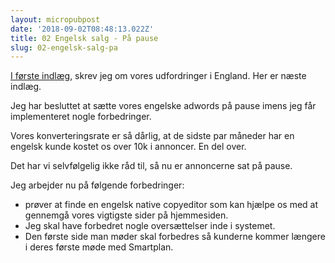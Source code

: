 ```yaml
---
layout: micropubpost
date: '2018-09-02T08:48:13.022Z'
title: 02 Engelsk salg - På pause
slug: 02-engelsk-salg-pa
---
```

[I første indlæg](https://mathiasaggerbo.dk/2018/08/24/hvorfor-kun-5.html), skrev jeg om vores udfordringer i England. Her er næste indlæg. 

Jeg har besluttet at sætte vores engelske adwords på pause imens jeg får implementeret nogle forbedringer. 

Vores konverteringsrate er så dårlig, at de sidste par måneder har en engelsk kunde kostet os over 10k i annoncer. En del over.

Det har vi selvfølgelig ikke råd til, så nu er annoncerne sat på pause. 

Jeg arbejder nu på følgende forbedringer:

- prøver at finde en engelsk native copyeditor som kan hjælpe os med at gennemgå vores vigtigste sider på hjemmesiden. 
- Jeg skal have forbedret nogle oversættelser inde i systemet. 
- Den første side man møder skal forbedres så kunderne kommer længere i deres første møde med Smartplan.
